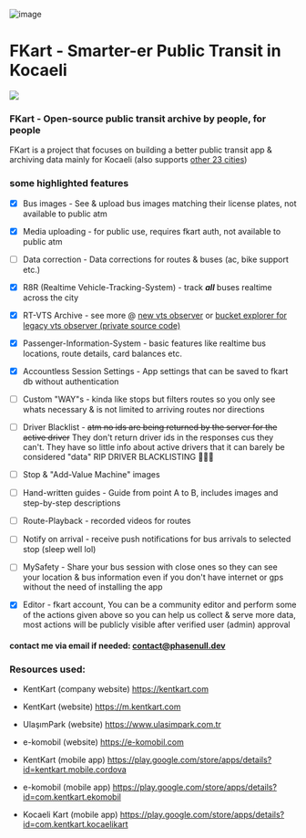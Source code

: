 ![image](https://github.com/user-attachments/assets/5d763f18-ddd9-48af-8989-344292643a67)


# FKart - Smarter-er Public Transit in Kocaeli
![](https://komarev.com/ghpvc/?username=fkart-repo&label=Repo%20Visits)
### FKart - Open-source public transit archive by people, for people
FKart is a project that focuses on building a better public transit app & archiving data mainly for Kocaeli (also supports [other 23 cities](https://service.kentkart.com/rl1/api/city))

### some highlighted features
- [X] Bus images - See & upload bus images matching their license plates, not available to public atm
- [X] Media uploading - for public use, requires fkart auth, not available to public atm
- [ ] Data correction - Data corrections for routes & buses (ac, bike support etc.)
- [X] R8R (Realtime Vehicle-Tracking-System) - track ***all*** buses realtime across the city
- [X] RT-VTS Archive - see more @ [new vts observer](https://github.com/phasenull/kentkart-vts-observer) or [bucket explorer for legacy vts observer (private source code)](https://data.fkart.project.phasenull.dev/buckets/vts)
- [X] Passenger-Information-System - basic features like realtime bus locations, route details, card balances etc.
- [X] Accountless Session Settings - App settings that can be saved to fkart db without authentication
- [ ] Custom "WAY"s - kinda like stops but filters routes so you only see whats necessary & is not limited to arriving routes nor directions
- [ ] Driver Blacklist - ~~atm no ids are being returned by the server for the active driver~~ They don't return driver ids in the responses cus they can't. They have so little info about active drivers that it can barely be considered "data" RIP DRIVER BLACKLISTING 🙏🙏🙏
- [ ] Stop & "Add-Value Machine" images
- [ ] Hand-written guides - Guide from point A to B, includes images and step-by-step descriptions
- [ ] Route-Playback - recorded videos for routes
- [ ] Notify on arrival - receive push notifications for bus arrivals to selected stop (sleep well lol)
- [ ] MySafety - Share your bus session with close ones so they can see your location & bus information even if you don't have internet or gps without the need of installing the app
- [X] Editor - fkart account, You can be a community editor and perform some of the actions given above so you can help us collect & serve more data, most actions will be publicly visible after verified user (admin) approval


#### contact me via email if needed: contact@phasenull.dev

### Resources used:

- KentKart (company website) https://kentkart.com
- KentKart (website) https://m.kentkart.com
- UlaşımPark (website) https://www.ulasimpark.com.tr
- e-komobil (website) https://e-komobil.com

- KentKart (mobile app) https://play.google.com/store/apps/details?id=kentkart.mobile.cordova
- e-komobil (mobile app) https://play.google.com/store/apps/details?id=com.kentkart.ekomobil
- Kocaeli Kart (mobile app) https://play.google.com/store/apps/details?id=com.kentkart.kocaelikart
